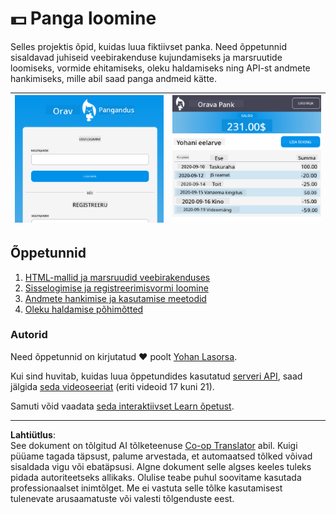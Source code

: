 <!--
CO_OP_TRANSLATOR_METADATA:
{
  "original_hash": "830359535306594b448db6575ce5cdee",
  "translation_date": "2025-10-11T12:01:12+00:00",
  "source_file": "7-bank-project/README.md",
  "language_code": "et"
}
-->
# :dollar: Panga loomine

Selles projektis õpid, kuidas luua fiktiivset panka. Need õppetunnid sisaldavad juhiseid veebirakenduse kujundamiseks ja marsruutide loomiseks, vormide ehitamiseks, oleku haldamiseks ning API-st andmete hankimiseks, mille abil saad panga andmeid kätte.

| ![Ekraan1](../../../translated_images/screen1.baccbba0f1f93364672eb250d2fbd21574bb1caf79a2155022dc098a741cbdfe.et.png) | ![Ekraan2](../../../translated_images/screen2.123c82a831a1d14ab2061994be2fa5de9cec1ce651047217d326d4773a6348e4.et.png) |
|--------------------------------|--------------------------------|

## Õppetunnid

1. [HTML-mallid ja marsruudid veebirakenduses](1-template-route/README.md)
2. [Sisselogimise ja registreerimisvormi loomine](2-forms/README.md)
3. [Andmete hankimise ja kasutamise meetodid](3-data/README.md)
4. [Oleku haldamise põhimõtted](4-state-management/README.md)

### Autorid

Need õppetunnid on kirjutatud :hearts: poolt [Yohan Lasorsa](https://twitter.com/sinedied).

Kui sind huvitab, kuidas luua õppetundides kasutatud [serveri API](/7-bank-project/api/README.md), saad jälgida [seda videoseeriat](https://aka.ms/NodeBeginner) (eriti videoid 17 kuni 21).

Samuti võid vaadata [seda interaktiivset Learn õpetust](https://aka.ms/learn/express-api).

---

**Lahtiütlus**:  
See dokument on tõlgitud AI tõlketeenuse [Co-op Translator](https://github.com/Azure/co-op-translator) abil. Kuigi püüame tagada täpsust, palume arvestada, et automaatsed tõlked võivad sisaldada vigu või ebatäpsusi. Algne dokument selle algses keeles tuleks pidada autoriteetseks allikaks. Olulise teabe puhul soovitame kasutada professionaalset inimtõlget. Me ei vastuta selle tõlke kasutamisest tulenevate arusaamatuste või valesti tõlgenduste eest.